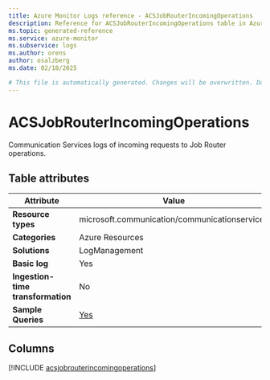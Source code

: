 ```yaml
---
title: Azure Monitor Logs reference - ACSJobRouterIncomingOperations
description: Reference for ACSJobRouterIncomingOperations table in Azure Monitor Logs.
ms.topic: generated-reference
ms.service: azure-monitor
ms.subservice: logs
ms.author: orens
author: osalzberg
ms.date: 02/18/2025

# This file is automatically generated. Changes will be overwritten. Do not change this file directly.
---
```


# ACSJobRouterIncomingOperations

Communication Services logs of incoming requests to Job Router operations.


## Table attributes

|Attribute|Value|
|---|---|
|**Resource types**|microsoft.communication/communicationservices|
|**Categories**|Azure Resources|
|**Solutions**| LogManagement|
|**Basic log**|Yes|
|**Ingestion-time transformation**|No|
|**Sample Queries**|[Yes](/azure/azure-monitor/reference/queries/acsjobrouterincomingoperations)|



## Columns
  
[!INCLUDE [acsjobrouterincomingoperations](~/reusable-content/ce-skilling/azure/includes/azure-monitor/reference/tables/acsjobrouterincomingoperations-include.md)]
